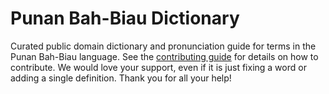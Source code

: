 
# Punan Bah-Biau Dictionary

Curated public domain dictionary and pronunciation guide for terms in the Punan Bah-Biau language. See the [contributing guide](https://github.com/drumworkteam/term/blob/make/.github/contributing.md) for details on how to contribute. We would love your support, even if it is just fixing a word or adding a single definition. Thank you for all your help!
